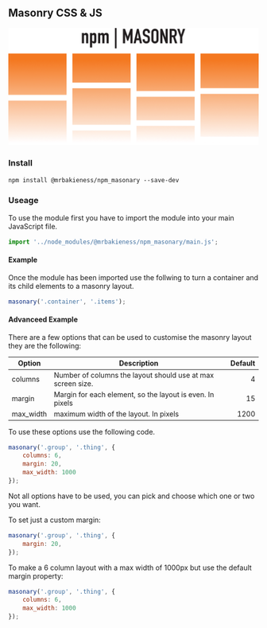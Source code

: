 ## Masonry CSS & JS

![Masonry][logo]

[logo]: https://github.com/MrBakieness/npm_masonary/blob/master/logo.png "Logo Title Text 2"

### Install

```
npm install @mrbakieness/npm_masonary --save-dev
```

### Useage

To use the module first you have to import the module into your main JavaScript file.

```javascript
import '../node_modules/@mrbakieness/npm_masonary/main.js';
```

#### Example 

Once the module has been imported use the follwing to turn a container and its child elements to a masonry layout.

```javascript
masonary('.container', '.items'); 
```

#### Advanceed Example

There are a few options that can be used to customise the masonry layout they are the following:

| Option    | Description                                                 | Default |
| --------- | ----------------------------------------------------------- | -----:  |
| columns   | Number of columns the layout should use at max screen size. | 4       |
| margin    | Margin for each element, so the layout is even. In pixels   | 15      |
| max_width | maximum width of the layout. In pixels                      | 1200    |

To use these options use the following code.

```javascript
masonary('.group', '.thing', {
    columns: 6,
    margin: 20,
    max_width: 1000
});
```

Not all options have to be used, you can pick and choose which one or two you want.

To set just a custom margin:
```javascript
masonary('.group', '.thing', {
    margin: 20,
});
```

To make a 6 column layout with a max width of 1000px but use the default margin property:
```javascript
masonary('.group', '.thing', {
    columns: 6,
    max_width: 1000
});
```